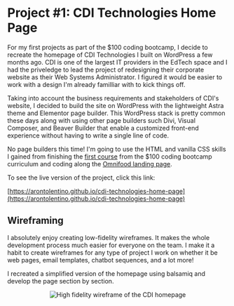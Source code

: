 # Project #1: CDI Technologies Home Page

For my first projects as part of the $100 coding bootcamp, I decide to recreate the homepage of CDI Technologies I built on WordPress a few months ago. CDI is one of the largest IT providers in the EdTech space and I had the priveledge to lead the project of redesigning their corporate website as their Web Systems Administrator. I figured it would be easier to work with a design I'm already familliar with to kick things off. 

Taking into account the business requirements and stakeholders of CDI's website, I decided to build the site on WordPress with the lightweight Astra theme and Elementor page builder. This WordPress stack is pretty common these days along with using other page builders such Divi, Visual Composer, and Beaver Builder that enable a customized front-end experience without having to write a single line of code. 

No page builders this time! I'm going to use the HTML and vanilla CSS skills I gained from finishing the [first course](https://www.udemy.com/design-and-develop-a-killer-website-with-html5-and-css3/) from the $100 coding bootcamp curriculum and coding along the [Omnifood landing page](https://arontolentino.github.io/omnifood-landing-page).

To see the live version of the project, click this link:

[https://arontolentino.github.io/cdi-technologies-home-page](https://arontolentino.github.io/cdi-technologies-home-page)

## Wireframing

I absolutely enjoy creating low-fidelity wireframes. It makes the whole development process much easier for everyone on the team. I make it a habit to create wireframes for any type of project I work on whether it be web pages, email templates, chatbot sequences, and a lot more!

I recreated a simplified version of the homepage using balsamiq and develop the page section by section.

<p align="center">
  <img src="https://i.imgur.com/Da9i3CC.png" alt="High fidelity wireframe of the CDI homepage">
</p>
